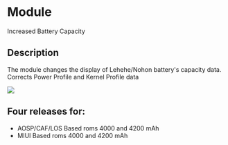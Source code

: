 # Module
Increased Battery Capacity

## Description
The module changes the display of Lehehe/Nohon battery's capacity data.
Corrects Power Profile and Kernel Profile data

![](https://github.com/PycmShoma/IncreasedBatteryCapacity/blob/main/assets/Screenshot_20220516-224830_Device%20Info%20HW.png)

## Four releases for:
- AOSP/CAF/LOS Based roms 4000 and 4200 mAh
- MIUI Based roms 4000 and 4200 mAh


